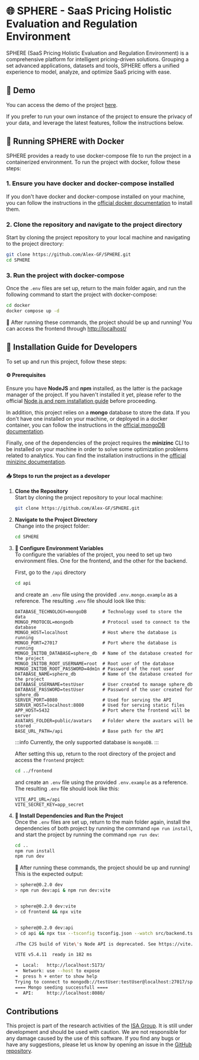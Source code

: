 # 🌐 SPHERE - SaaS Pricing Holistic Evaluation and Regulation Environment

SPHERE (SaaS Pricing Holistic Evaluation and Regulation Environment) is a comprehensive platform for intelligent pricing-driven solutions. Grouping a set advanced applications, datasets and tools, SPHERE offers a unified experience to model, analyze, and optimize SaaS pricing with ease.

## 🎥 Demo 

You can access the demo of the project [here](http://sphere.score.us.es/).

If you prefer to run your own instance of the project to ensure the privacy of your data, and leverage the latest features, follow the instructions below.

## 🐳 Running SPHERE with Docker

SPHERE provides a ready to use docker-compose file to run the project in a containerized environment. To run the project with docker, follow these steps:

### 1. Ensure you have docker and docker-compose installed

If you don't have docker and docker-compose installed on your machine, you can follow the instructions in the [official docker documentation](https://docs.docker.com/get-docker/) to install them.

### 2. Clone the repository and navigate to the project directory

Start by cloning the project repository to your local machine and navigating to the project directory:

```bash
git clone https://github.com/Alex-GF/SPHERE.git
cd SPHERE
```

### 3. Run the project with docker-compose

Once the `.env` files are set up, return to the main folder again, and run the following command to start the project with docker-compose:

```bash
cd docker
docker compose up -d
```

🎉 After running these commands, the project should be up and running! You can access the frontend through [http://localhost/](http://localhost/)

## 🚀 Installation Guide for Developers

To set up and run this project, follow these steps:

#### ⚙️ Prerequisites

Ensure you have **NodeJS** and **npm** installed, as the latter is the package manager of the project. If you haven't installed it yet, please refer to the official [Node.js and npm installation guide](https://docs.npmjs.com/downloading-and-installing-node-js-and-npm) before proceeding.

In addition, this project relies on a **mongo** database to store the data. If you don't have one installed on your machine, or deployed in a docker container, you can follow the instructions in the [official mongoDB documentation](https://docs.mongodb.com/manual/installation/).

Finally, one of the dependencies of the project requires the **minizinc** CLI to be installed on your machine in order to solve some optimization problems related to analytics. You can find the installation instructions in the [official minizinc documentation](https://www.minizinc.org/doc-2.5.5/en/installation.html).

#### 📥 Steps to run the project as a developer

1. **Clone the Repository**  
   Start by cloning the project repository to your local machine:
   ```bash
   git clone https://github.com/Alex-GF/SPHERE.git
   ```
2. **Navigate to the Project Directory**  
   Change into the project folder:

   ```bash
   cd SPHERE
   ```

3. **📝 Configure Environment Variables**  
   To configure the variables of the project, you need to set up two environment files. One for the frontend, and the other for the backend.

   First, go to the `/api` directory

   ```bash
   cd api
   ```

   and create an `.env` file using the provided `.env.mongo.example` as a reference. The resulting `.env` file should look like this:

   ```plaintext
   DATABASE_TECHNOLOGY=mongoDB      # Technology used to store the data
   MONGO_PROTOCOL=mongodb           # Protocol used to connect to the database
   MONGO_HOST=localhost             # Host where the database is running
   MONGO_PORT=27017                 # Port where the database is running
   MONGO_INITDB_DATABASE=sphere_db  # Name of the database created for the project
   MONGO_INITDB_ROOT_USERNAME=root  # Root user of the database
   MONGO_INITDB_ROOT_PASSWORD=4dm1n # Password of the root user
   DATABASE_NAME=sphere_db          # Name of the database created for the project
   DATABASE_USERNAME=testUser       # User created to manage sphere_db
   DATABASE_PASSWORD=testUser       # Password of the user created for sphere_db
   SERVER_PORT=8080                 # Used for serving the API
   SERVER_HOST=localhost:8080       # Used for serving static files
   APP_HOST=5432                    # Port where the frontend will be server
   AVATARS_FOLDER=public/avatars    # Folder where the avatars will be stored
   BASE_URL_PATH=/api               # Base path for the API
   ```

   :::info
   Currently, the only supported database is `mongoDB`.
   :::

   After setting this up, return to the root directory of the project and access the `frontend` project:

   ```bash
   cd ../frontend
   ```

   and create an `.env` file using the provided `.env.example` as a reference. The resulting `.env` file should look like this:

   ```plaintext
   VITE_API_URL=/api
   VITE_SECRET_KEY=app_secret
   ```

4. **🔧 Install Dependencies and Run the Project**  
   Once the `.env` files are set up, return to the main folder again, install the dependencies of both project by running the command `npm run install`, and start the project by running the command `npm run dev`:

   ```bash
   cd ..
   npm run install
   npm run dev
   ```

   🎉 After running these commands, the project should be up and running! This is the expected output:

   ```bash
   > sphere@0.2.0 dev
   > npm run dev:api & npm run dev:vite


   > sphere@0.2.0 dev:vite
   > cd frontend && npx vite


   > sphere@0.2.0 dev:api
   > cd api && npx tsx --tsconfig tsconfig.json --watch src/backend.ts --seed

   ⠼The CJS build of Vite\'s Node API is deprecated. See https://vite.dev/guide/troubleshooting.html#vite-cjs-node-api-deprecated for more details.

   VITE v5.4.11  ready in 182 ms

   ➜  Local:   http://localhost:5173/
   ➜  Network: use --host to expose
   ➜  press h + enter to show help
   Trying to connect to mongodb://testUser:testUser@localhost:27017/sphere_db?authSource=sphere_db
   ==== Mongo seeding successfull ====
   ➜  API:     http://localhost:8080/
   ```

## Contributions

This project is part of the research activities of the [ISA Group](https://www.isa.us.es/3.0/). It is still under development and should be used with caution. We are not responsible for any damage caused by the use of this software. If you find any bugs or have any suggestions, please let us know by opening an issue in the [GitHub repository](https://github.com/Alex-GF/SPHERE/issues).
